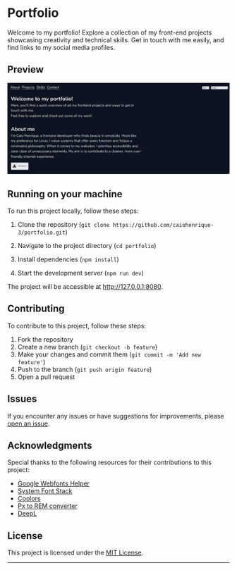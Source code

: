 # Portfolio

Welcome to my portfolio! Explore a collection of my front-end projects
showcasing creativity and technical skills. Get in touch with me easily, and
find links to my social media profiles.

## Preview

![Screenshot1](src/assets/showcase.png)

## Running on your machine

To run this project locally, follow these steps:

1. Clone the repository
   (`git clone https://github.com/caiohenrique-3/portfolio.git`)

2. Navigate to the project directory (`cd portfolio`)

3. Install dependencies (`npm install`)

4. Start the development server (`npm run dev`)

The project will be accessible at http://127.0.0.1:8080.

## Contributing

To contribute to this project, follow these steps:

1. Fork the repository
2. Create a new branch (`git checkout -b feature`)
3. Make your changes and commit them (`git commit -m 'Add new feature'`)
4. Push to the branch (`git push origin feature`)
5. Open a pull request

## Issues

If you encounter any issues or have suggestions for improvements, please
[open an issue](https://github.com/caiohenrique-3/portfolio/issues).

## Acknowledgments

Special thanks to the following resources for their contributions to this
project:

- [Google Webfonts Helper](https://gwfh.mranftl.com/fonts)
- [System Font Stack](https://systemfontstack.com/)
- [Coolors](https://coolors.co/)
- [Px to REM converter](https://nekocalc.com/px-to-rem-converter)
- [DeepL](https://www.deepl.com/translator)

## License

This project is licensed under the [MIT License](LICENSE).

---
